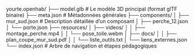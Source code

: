 yourte.openhab/
├── model.glb                     # Le modèle 3D principal (format glTF binaire)
├── meta.json                    # Métadonnées générales
├── components/
│   ├── mur_sud.json             # Description détaillée d’un composant
│   ├── perche_12.json
│   └── porte.json
├── resources/
│   ├── videos/
│   │   ├── montage_perche.mp4
│   │   └── pose_toile.webm
│   ├── docs/
│   │   ├── plan_coupe_mur_sud.pdf
│   │   └── liste_outils.txt
│   └── liens_externes.json
└── index.json                   # Arbre de navigation et étapes pédagogiques
